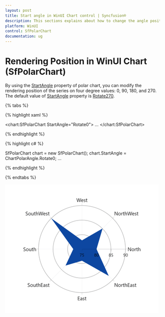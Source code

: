 ```yaml
---
layout: post
title: Start angle in WinUI Chart control | Syncfusion®
description: This sections explains about how to change the angle position of rendering in Syncfusion® WinUI Chart (SfPolarChart) control.
platform: WinUI
control: SfPolarChart
documentation: ug
---
```


# Rendering Position in WinUI Chart (SfPolarChart)

By using the [StartAngle](https://help.syncfusion.com/cr/winui/Syncfusion.UI.Xaml.Charts.SfPolarChart.html#Syncfusion_UI_Xaml_Charts_SfPolarChart_StartAngle) property of polar chart, you can modify the rendering position of the series on four degree values: 0, 90, 180, and 270. The default value of [StartAngle](https://help.syncfusion.com/cr/winui/Syncfusion.UI.Xaml.Charts.SfPolarChart.html#Syncfusion_UI_Xaml_Charts_SfPolarChart_StartAngle) property is [Rotate270](https://help.syncfusion.com/cr/winui/Syncfusion.UI.Xaml.Charts.ChartPolarAngle.html#Syncfusion_UI_Xaml_Charts_ChartPolarAngle_Rotate270).

{% tabs %}

{% highlight xaml %}

<chart:SfPolarChart StartAngle="Rotate0">
...
</chart:SfPolarChart>


{% endhighlight %}

{% highlight c# %}

SfPolarChart chart = new SfPolarChart();
chart.StartAngle = ChartPolarAngle.Rotate0;
...

{% endhighlight %}

{% endtabs %}

![Rendering position for polar series in WinUI chart](StartAngle_Images/WinUI_Chart_Rotate0.png)
